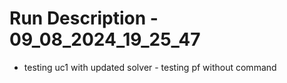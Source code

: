 # Run Description - 09_08_2024_19_25_47

- testing uc1 with updated solver - testing pf without command

